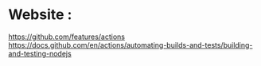 # Website :
https://github.com/features/actions
https://docs.github.com/en/actions/automating-builds-and-tests/building-and-testing-nodejs
